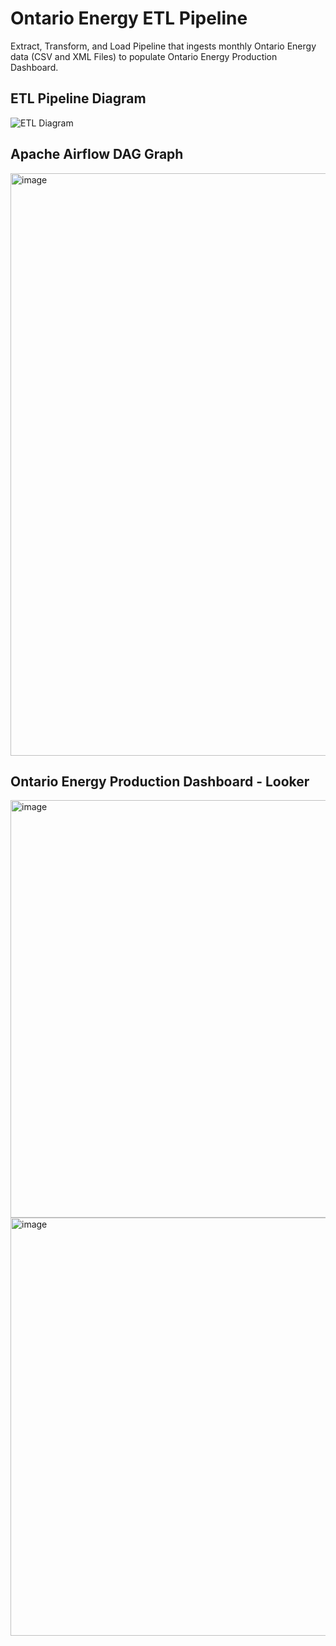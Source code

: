 # Ontario Energy ETL Pipeline

Extract, Transform, and Load Pipeline that ingests monthly Ontario Energy data (CSV and XML Files) to populate Ontario Energy Production Dashboard. 

## ETL Pipeline Diagram
![ETL Diagram](https://github.com/VerinaG/etl_ontario_energy/assets/30220521/404a6557-3837-4936-a3bc-5f75da04f697)

## Apache Airflow DAG Graph
<img width="932" alt="image" src="https://github.com/VerinaG/etl_ontario_energy/assets/30220521/6fdee008-cc48-4c41-bd17-f9bf14215f55">

## Ontario Energy Production Dashboard - Looker
<img width="668" alt="image" src="https://github.com/VerinaG/etl_ontario_energy/assets/30220521/cd506efc-db3b-4f2e-ba6f-8a89bcb15a33">
<img width="669" alt="image" src="https://github.com/VerinaG/etl_ontario_energy/assets/30220521/1f68d68f-4db9-406a-97a4-b5a3d783e4f5">




